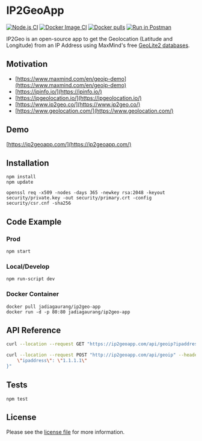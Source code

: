 # IP2GeoApp

[![Node.js CI](https://github.com/jadiagaurang/IP2GeoApp/actions/workflows/node.js.yml/badge.svg)](https://github.com/jadiagaurang/IP2GeoApp/actions/workflows/node.js.yml)
[![Docker Image CI](https://github.com/jadiagaurang/IP2GeoApp/actions/workflows/docker-image.yml/badge.svg)](https://github.com/jadiagaurang/IP2GeoApp/actions/workflows/docker-image.yml)
[![Docker pulls](https://img.shields.io/docker/pulls/jadiagaurang/ip2geo-app.svg?logo=docker)](https://hub.docker.com/r/jadiagaurang/ip2geo-app/)
[![Run in Postman](https://run.pstmn.io/button.svg)](https://god.gw.postman.com/run-collection/989-512a9e69-374a-4b6d-8210-c9e55b32f633?action=collection%2Ffork&collection-url=entityId%3D989-512a9e69-374a-4b6d-8210-c9e55b32f633%26entityType%3Dcollection%26workspaceId%3Dd2a3c361-a7be-40bd-b6cf-14577d649e88#?env%5BPROD%5D=W3sia2V5IjoiQXBwSG9zdCIsInZhbHVlIjoiaHR0cHM6Ly93d3cuaXAyZ2VvYXBwLmNvbSIsImVuYWJsZWQiOnRydWUsInR5cGUiOiJkZWZhdWx0Iiwic2Vzc2lvblZhbHVlIjoiaHR0cHM6Ly93d3cuaXAyZ2VvYXBwLmNvbSIsInNlc3Npb25JbmRleCI6MH1d)

IP2Geo is an open-source app to get the Geolocation (Latitude and Longitude) from an IP Address using MaxMind's free [GeoLite2 databases](https://dev.maxmind.com/geoip/geoip2/geolite2/).

## Motivation

* [https://www.maxmind.com/en/geoip-demo](https://www.maxmind.com/en/geoip-demo)
* [https://ipinfo.io/](https://ipinfo.io/)
* [https://ipgeolocation.io/](https://ipgeolocation.io/)
* [https://www.ip2geo.co/](https://www.ip2geo.co/)
* [https://www.geolocation.com/](https://www.geolocation.com/)

## Demo

[https://ip2geoapp.com/](https://ip2geoapp.com/)

## Installation

```base
npm install
npm update

openssl req -x509 -nodes -days 365 -newkey rsa:2048 -keyout security/private.key -out security/primary.crt -config security/csr.cnf -sha256
```

## Code Example

### Prod

```base
npm start
```

### Local/Develop

```base
npm run-script dev
```

### Docker Container

```base
docker pull jadiagaurang/ip2geo-app
docker run -d -p 80:80 jadiagaurang/ip2geo-app
```

## API Reference

```bash
curl --location --request GET "https://ip2geoapp.com/api/geoip?ipaddress=8.8.4.4"
```

```bash
curl --location --request POST "http://ip2geoapp.com/api/geoip" --header "Content-Type: application/json" --data-raw "{
    \"ipaddress\": \"1.1.1.1\"
}"
```

## Tests

```base
npm test
```

## License

Please see the [license file](https://github.com/jadiagaurang/IP2GeoApp/blob/main/LICENSE) for more information.

